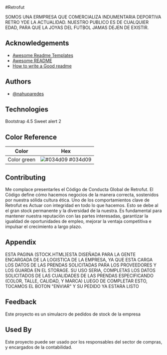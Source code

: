 
#Retrofut

      
SOMOS UNA ERMPRESA QUE COMERCIALIZA INDUMENTARIA DEPORTIVA RETRO YDE LA ACTUALIDAD. NUESTRO PUBLICO ES DE CUALQUIER EDAD, PARA QUE LA JOYAS DEL FUTBOL JAMAS DEJEN DE EXISTIR.

## Acknowledgements

 - [Awesome Readme Templates](https://awesomeopensource.com/project/elangosundar/awesome-README-templates)
 - [Awesome README](https://github.com/matiassingers/awesome-readme)
 - [How to write a Good readme](https://bulldogjob.com/news/449-how-to-write-a-good-readme-for-your-github-project)





## Authors

- [@nahuparedes](https://github.com/nahuparedes/Retrofut-2)

## Technologies

Bootstrap  4.5
Sweet alert 2



## Color Reference

| Color             | Hex                                                                |
| ----------------- | ------------------------------------------------------------------ |
|  Color green| ![#034d09](https://via.placeholder.com/10/0a192f?text=+) #034d09 |



## Contributing

Me complace presentarles el Código de Conducta Global de Retrofut. El Código define cómo hacemos negocios de la manera correcta, sostenidos por
nuestra sólida cultura ética. Uno de los comportamientos clave de Retrofut es Actuar con integridad en todo lo que hacemos.
Esto se debe al el gran stock permanente y la diversidad de la nuestra. Es fundamental para mantener nuestra reputación con las 
partes interesadas, garantizar la igualdad de oportunidades de empleo, mejorar la ventaja competitiva e impulsar el crecimiento a largo plazo.


## Appendix

ESTA PAGINA (STOCK.HTML)ESTA DISEÑADA PARA LA GENTE ENCARGADA DE LA LOGISTICA DE LA EMPRESA, YA QUE ESTA CARGA LOS DATOS DE LAS PRENDAS SOLICITADAS PARA LOS PROVEEDORES Y LOS GUARDA EN EL STORAGE. SU USO SERIA, COMPLETAS LOS DATOS SOLICITADOS DE LAS CUALIDADES DE LAS PRENDAS ESPECIFICANDO (COLOR, TALLE, CALIDAD, Y MARCA) LUEGO DE COMPLETAR ESTO, TOCAMOS EL BOTON "ENVIAR" Y SU PEDIDO YA ESTARA LISTO

## Feedback

Este proyecto es un simulacro de pedidos de stock de la empresa 


## Used By

Este proyecto puede ser usado por los responsables del sector de compras, y encargados de la contabilidad.





